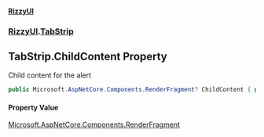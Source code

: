 #### [RizzyUI](index 'index')
### [RizzyUI](RizzyUI 'RizzyUI').[TabStrip](RizzyUI.TabStrip 'RizzyUI.TabStrip')

## TabStrip.ChildContent Property

Child content for the alert

```csharp
public Microsoft.AspNetCore.Components.RenderFragment? ChildContent { get; set; }
```

#### Property Value
[Microsoft.AspNetCore.Components.RenderFragment](https://docs.microsoft.com/en-us/dotnet/api/Microsoft.AspNetCore.Components.RenderFragment 'Microsoft.AspNetCore.Components.RenderFragment')